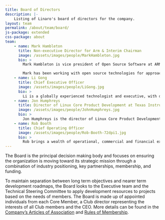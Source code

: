 ```yaml
---
title: Board of Directors
description: |-
    Listing of Linaro's board of directors for the company.
layout: team
permalink: /about/team/board/
js-package: extended
css-package: about
team:
    - name: Mark Hambleton
      title: Non-executive Director for Arm & Interim Chairman
      image: /assets/images/people/MarkHambleton.jpg
      bio: >
        Mark Hambleton is vice president of Open Source Software at ARM. Mark joined ARM in 2014 and took over leading the open source software group soon after. Within this role, Mark leads the system software teams chartered with driving Arm’s leadership in open source and has been responsible for the software engineering relationship with Linaro. Prior to joining Arm, Mark was a member of the Linaro TSC representing Broadcom and prior to Broadcom was the Head of Core Systems and a Distinguished Architect at Nokia in their Smart Devices group.

        Mark has been working with open source technologies for approaching 20 years and in the Arm ecosystem for more than 10, and involved with Linaro at various levels for over 5 years.    
    - name: Li Gong
      title: Chief Executive Officer
      image: /assets/images/people/LiGong.jpg
      bio: >
        Li is a globally experienced technologist and executive, with deep background in computer science, research and product development, and open source technologies. He has worked in senior leadership roles extensively in the US and in Asia, having served as President and COO at Mozilla Corporation, General Manager at Microsoft, as well as Distinguished Engineer at Sun Microsystems and Distinguished Scientist at SRI International. He graduated from Tsinghua University, Beijing, and received a PhD from University of Cambridge. In 1994 he received the Leonard G. Abraham Prize given by the IEEE Communications Society for “the most significant contribution to technical literature in the field of interest of the IEEE.” 
    - name: Jon Humphreys
      title: Director of Linux Core Product Development at Texas Instruments
      image: /assets/images/people/JohnHumphreys.jpg
      bio: >
        Jon Humphreys is the director of Linux Core Product Development at Texas Instruments. He has over 25 years of experience in embedded software development, including tool chain and embedded OSes. He has worked with Linaro on TI’s behalf since 2015. Jon holds a Bachelor of Science in Electrical Engineering from Rice University, and a Master of Science in Computer Science from the University of Houston.
    - name: Rob Booth
      title: Chief Operating Officer
      image: /assets/images/people/Rob-Booth-72dpi1.jpg
      bio: >
        Rob brings a wealth of operational, commercial and financial experience gained in the Technology and Life Science sectors, in the UK and internationally, in environments characterized by rapid growth and change. He has a healthy combination of blue-chip multinational discipline, from holding senior positions in SmithKline, General Electric and Pharmacia, tempered by entrepreneurial flexibility and resourcefulness gained as CEO and CFO of several Cambridge UK start-ups, including as a founder of Synomics a Bioinformatics software engineering company. His public company experience includes CFO of Tadpole Technology when it went public in 1992, where he and George Grey worked together. Rob is passionate about helping build companies and generating maximum value from scarce resources.
---
```

The Board is the principal decision making body and focuses on ensuring the organization is moving toward its strategic mission through a combination of industry positioning, key partnerships, membership, and funding.

To maintain separation between long term objectives and nearer term development roadmaps, the Board looks to the Executive team and the Technical Steering Committee to apply development resources to projects based on the needs of members. The Board is made up of appointed individuals from each Core Member, a Club director representing the interests of all Club members and the CEO. More details can be found in the [Company’s Articles of Association](/assets/downloads/Linaro-Articles-of-Association-New-June-2010.pdf) and [Rules of Membership](/assets/downloads/Membership_Rules_of_Linaro_Limited_Effective_26th_July_20122.pdf).
